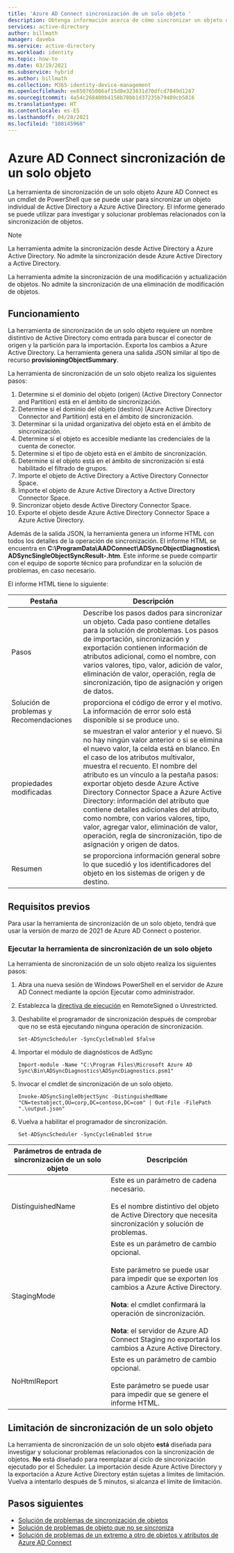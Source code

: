```yaml
---
title: 'Azure AD Connect sincronización de un solo objeto '
description: Obtenga información acerca de cómo sincronizar un objeto de Active Directory a Azure AD para la solución de problemas.
services: active-directory
author: billmath
manager: daveba
ms.service: active-directory
ms.workload: identity
ms.topic: how-to
ms.date: 03/19/2021
ms.subservice: hybrid
ms.author: billmath
ms.collection: M365-identity-device-management
ms.openlocfilehash: ee850765006af15d8e323831d70dfcd7849d1287
ms.sourcegitcommit: 4a54c268400b4158b78bb1d37235b79409cb5816
ms.translationtype: HT
ms.contentlocale: es-ES
ms.lasthandoff: 04/28/2021
ms.locfileid: "108145968"
---
```

# <a name="azure-ad-connect-single-object-sync"></a>Azure AD Connect sincronización de un solo objeto 

La herramienta de sincronización de un solo objeto Azure AD Connect es un cmdlet de PowerShell que se puede usar para sincronizar un objeto individual de Active Directory a Azure Active Directory. El informe generado se puede utilizar para investigar y solucionar problemas relacionados con la sincronización de objetos. 

> [!NOTE]
> La herramienta admite la sincronización desde Active Directory a Azure Active Directory. No admite la sincronización desde Azure Active Directory a Active Directory. 
>
> La herramienta admite la sincronización de una modificación y actualización de objetos. No admite la sincronización de una eliminación de modificación de objetos. 

## <a name="how-it-works"></a>Funcionamiento
La herramienta de sincronización de un solo objeto requiere un nombre distintivo de Active Directory como entrada para buscar el conector de origen y la partición para la importación. Exporta los cambios a Azure Active Directory. La herramienta genera una salida JSON similar al tipo de recurso **provisioningObjectSummary**. 

La herramienta de sincronización de un solo objeto realiza los siguientes pasos: 

 1. Determine si el dominio del objeto (origen) (Active Directory Connector and Partition) está en el ámbito de sincronización. 
 2. Determine si el dominio del objeto (destino) (Azure Active Directory Connector and Partition) está en el ámbito de sincronización. 
 3. Determinar si la unidad organizativa del objeto está en el ámbito de sincronización. 
 4. Determine si el objeto es accesible mediante las credenciales de la cuenta de conector. 
 5. Determine si el tipo de objeto está en el ámbito de sincronización. 
 6. Determine si el objeto está en el ámbito de sincronización si está habilitado el filtrado de grupos. 
 7. Importe el objeto de Active Directory a Active Directory Connector Space. 
 8. Importe el objeto de Azure Active Directory a Active Directory Connector Space. 
 9. Sincronizar objeto desde Active Directory Connector Space. 
 10. Exporte el objeto desde Azure Active Directory Connector Space a Azure Active Directory. 

Además de la salida JSON, la herramienta genera un informe HTML con todos los detalles de la operación de sincronización. El informe HTML se encuentra en **C:\ProgramData\AADConnect\ADSyncObjectDiagnostics\ ADSyncSingleObjectSyncResult-<date>.htm**. Este informe se puede compartir con el equipo de soporte técnico para profundizar en la solución de problemas, en caso necesario. 

El informe HTML tiene lo siguiente: 

|Pestaña|Descripción|
|-----|-----|
|Pasos|Describe los pasos dados para sincronizar un objeto. Cada paso contiene detalles para la solución de problemas. Los pasos de importación, sincronización y exportación contienen información de atributos adicional, como el nombre, con varios valores, tipo, valor, adición de valor, eliminación de valor, operación, regla de sincronización, tipo de asignación y origen de datos.| 
|Solución de problemas y Recomendaciones|proporciona el código de error y el motivo. La información de error solo está disponible si se produce uno.| 
|propiedades modificadas|se muestran el valor anterior y el nuevo. Si no hay ningún valor anterior o si se elimina el nuevo valor, la celda está en blanco. En el caso de los atributos multivalor, muestra el recuento. El nombre del atributo es un vínculo a la pestaña pasos: exportar objeto desde Azure Active Directory Connector Space a Azure Active Directory: información del atributo que contiene detalles adicionales del atributo, como nombre, con varios valores, tipo, valor, agregar valor, eliminación de valor, operación, regla de sincronización, tipo de asignación y origen de datos.| 
|Resumen|se proporciona información general sobre lo que sucedió y los identificadores del objeto en los sistemas de origen y de destino.| 

## <a name="prerequisites"></a>Requisitos previos 

Para usar la herramienta de sincronización de un solo objeto, tendrá que usar la versión de marzo de 2021 de Azure AD Connect o posterior. 

### <a name="run-the-single-object-sync-tool"></a>Ejecutar la herramienta de sincronización de un solo objeto 

La herramienta de sincronización de un solo objeto realiza los siguientes pasos: 

 1. Abra una nueva sesión de Windows PowerShell en el servidor de Azure AD Connect mediante la opción Ejecutar como administrador. 

 2. Establezca la [directiva de ejecución](/powershell/module/microsoft.powershell.security/set-executionpolicy) en RemoteSigned o Unrestricted. 

 3. Deshabilite el programador de sincronización después de comprobar que no se está ejecutando ninguna operación de sincronización. 

     `Set-ADSyncScheduler -SyncCycleEnabled $false` 

 4. Importar el módulo de diagnósticos de AdSync 

     `Import-module -Name "C:\Program Files\Microsoft Azure AD Sync\Bin\ADSyncDiagnostics\ADSyncDiagnostics.psm1"` 

 5. Invocar el cmdlet de sincronización de un solo objeto. 

     `Invoke-ADSyncSingleObjectSync -DistinguishedName "CN=testobject,OU=corp,DC=contoso,DC=com" | Out-File -FilePath ".\output.json"` 

 6. Vuelva a habilitar el programador de sincronización. 

     `Set-ADSyncScheduler -SyncCycleEnabled $true`

|Parámetros de entrada de sincronización de un solo objeto|Descripción| 
|-----|----|
|DistinguishedName|Este es un parámetro de cadena necesario. </br></br>Es el nombre distintivo del objeto de Active Directory que necesita sincronización y solución de problemas.| 
|StagingMode|Este es un parámetro de cambio opcional.</br></br>Este parámetro se puede usar para impedir que se exporten los cambios a Azure Active Directory.</br></br>**Nota**: el cmdlet confirmará la operación de sincronización. </br></br>**Nota**: el servidor de Azure AD Connect Staging no exportará los cambios a Azure Active Directory.|
|NoHtmlReport|Este es un parámetro de cambio opcional.</br></br>Este parámetro se puede usar para impedir que se genere el informe HTML. 

## <a name="single-object-sync-throttling"></a>Limitación de sincronización de un solo objeto 

La herramienta de sincronización de un solo objeto **está** diseñada para investigar y solucionar problemas relacionados con la sincronización de objetos. **No** está diseñado para reemplazar al ciclo de sincronización ejecutado por el Scheduler. La importación desde Azure Active Directory y la exportación a Azure Active Directory están sujetas a límites de limitación. Vuelva a intentarlo después de 5 minutos, si alcanza el límite de limitación. 

## <a name="next-steps"></a>Pasos siguientes
- [Solución de problemas de sincronización de objetos](tshoot-connect-objectsync.md)
- [Solución de problemas de objeto que no se sincroniza](tshoot-connect-object-not-syncing.md)
- [Solución de problemas de un extremo a otro de objetos y atributos de Azure AD Connect](/troubleshoot/azure/active-directory/troubleshoot-aad-connect-objects-attributes)